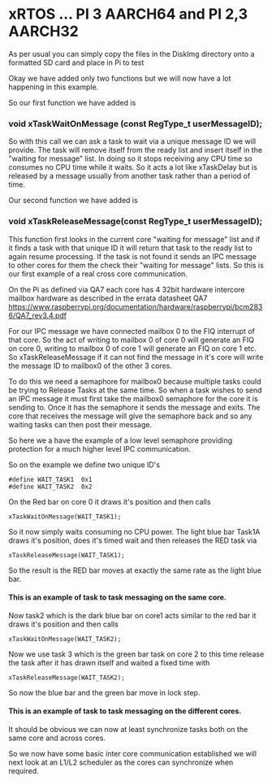 
# xRTOS ... PI 3 AARCH64 and PI 2,3 AARCH32
As per usual you can simply copy the files in the DiskImg directory onto a formatted SD card and place in Pi to test
>
Okay we have added only two functions but we will now have a lot happening in this example.

So our first function we have added is
### void xTaskWaitOnMessage (const RegType_t userMessageID);
So with this call we can ask a task to wait via a unique message ID we will provide. The task will remove itself from the ready list and insert itself in the "waiting for message" list. In doing so it stops receiving any CPU time so consumes no CPU time while it waits. So it acts a lot like xTaskDelay but is released by a message usually from another task rather than a period of time.

Our second function we have added is
### void xTaskReleaseMessage(const RegType_t userMessageID);

This function first looks in the current core "waiting for message" list and if it finds a task with that unique ID it will return that task to the ready list to again resume processing. If the task is not found it sends an IPC message to other cores for them the check their "waiting for message" lists. So this is our first example of a real cross core communication.

On the Pi as defined via QA7 each core has 4 32bit hardware intercore mailbox hardware as described in the errata datasheet QA7
https://www.raspberrypi.org/documentation/hardware/raspberrypi/bcm2836/QA7_rev3.4.pdf

 For our IPC message we have connected mailbox 0 to the FIQ interrupt of that core. So the act of writing to mailbox 0 of core 0 will generate an FIQ on core 0, writing to mailbox 0 of core 1 will generate an FIQ on core 1 etc. So xTaskReleaseMessage if it can not find the message in it's core will write the message ID to mailbox0 of the other 3 cores.

To do this we need a semaphore for mailbox0 because multiple tasks could be trying to Release Tasks at the same time. So when a task wishes to send an IPC message it must first take the mailbox0 semaphore for the core it is sending to. Once it has the semaphore it sends the message and exits. The core that receives the message will give the semaphore back and so any waiting tasks can then post their message.

So here we a have the example of a low level semaphore providing protection for a much higher level IPC communication.


So on the example we define two unique ID's
~~~
#define WAIT_TASK1  0x1
#define WAIT_TASK2  0x2
~~~
On the Red bar on core 0 it draws it's position and then calls
~~~
xTaskWaitOnMessage(WAIT_TASK1);
~~~
So it now simply waits consuming no CPU power. The light blue bar Task1A draws it's position, does it's timed wait and then releases the RED task via
~~~
xTaskReleaseMessage(WAIT_TASK1);
~~~
So the result is the RED bar moves at exactly the same rate as the light blue bar.

#### This is an example of task to task messaging on the same core.

Now task2 which is the dark blue bar on core1 acts similar to the red bar it draws it's position and then calls
~~~
xTaskWaitOnMessage(WAIT_TASK2);
~~~
Now we use task 3 which is the green bar task on core 2 to this time release the task after it has drawn itself and waited a fixed time with
~~~
xTaskReleaseMessage(WAIT_TASK2);
~~~
So now the blue bar and the green bar move in lock step.

#### This is an example of task to task messaging on the different cores.

It should be obvious we can now at least synchronize tasks both on the same core and across cores.

So we now have some basic inter core communication established we will next look at an L1/L2 scheduler as the cores can synchronize when required.
